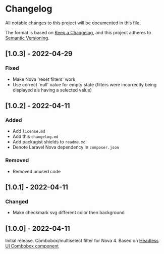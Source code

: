 # Changelog

All notable changes to this project will be documented in this file.

The format is based on [Keep a Changelog](https://keepachangelog.com/en/1.0.0/),
and this project adheres to [Semantic Versioning](https://semver.org/spec/v2.0.0.html).

## [1.0.3] - 2022-04-29

### Fixed

- Make Nova 'reset filters' work
- Use correct 'null' value for empty state (filters were incorrectly being displayed als having a selected value)

## [1.0.2] - 2022-04-11

### Added

- Add `license.md`
- Add this `changelog.md`
- Add packagist shields to `readme.md`
- Denote Laravel Nova dependency in `composer.json`

### Removed
- Removed unused code

## [1.0.1] - 2022-04-11

### Changed

- Make checkmark svg different color then background

## [1.0.0] - 2022-04-11

Initial release.
Combobox/multiselect filter for Nova 4. Based on [Headless UI Combobox component](https://headlessui.dev/vue/combobox)
